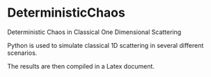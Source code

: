 # DeterministicChaos
Deterministic Chaos in Classical One Dimensional Scattering

Python is used to simulate classical 1D scattering in several different scenarios.

The results are then compiled in a Latex document.
